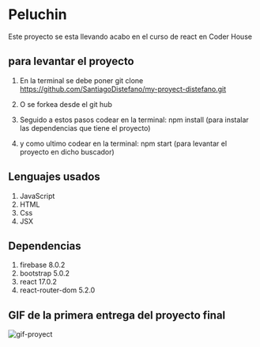 
# Peluchin

Este proyecto se esta llevando acabo en el curso de react en Coder House

## para levantar el proyecto

1. En la terminal se debe poner git clone https://github.com/SantiagoDistefano/my-proyect-distefano.git
2. O se forkea desde el git hub

3. Seguido a estos pasos codear en la terminal: npm install (para instalar las dependencias que tiene el proyecto)
4. y como ultimo codear en la terminal: npm start (para levantar el proyecto en dicho buscador)

## Lenguajes usados

1. JavaScript
2. HTML
3. Css
4. JSX


## Dependencias

1. firebase 8.0.2
2. bootstrap 5.0.2
3. react 17.0.2
4. react-router-dom 5.2.0

## GIF de la primera entrega del proyecto final

![gif-proyect](https://user-images.githubusercontent.com/84357398/123187209-1180a000-d470-11eb-96c0-b4f061eebfca.gif)